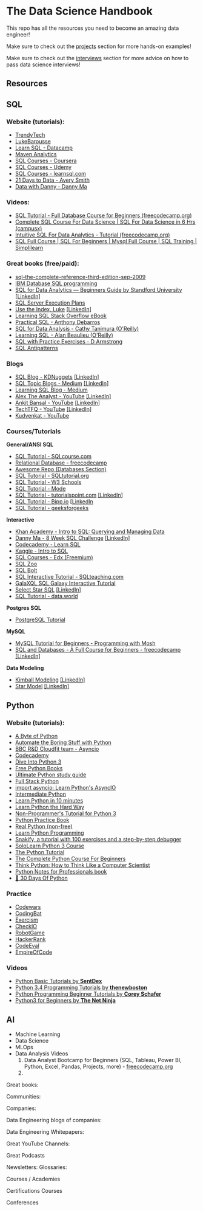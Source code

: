 # The Data Science Handbook

This repo has all the resources you need to become an amazing data engineer!

Make sure to check out the [projects](projects.md) section for more hands-on examples!

Make sure to check out the [interviews](interviews.md) section for more advice on how to pass data science interviews!

## Resources
## SQL

### Website (tutorials):
- [TrendyTech](https://trendytech.in/)
- [LukeBarousse](https://www.lukebarousse.com/sql)
- [Learn SQL - Datacamp](https://www.datacamp.com/learn/sql)
- [Maven Analytics](https://www.mavenanalytics.io/)
- [SQL Courses - Coursera](https://www.coursera.org/search?query=sql&)
- [SQL Courses - Udemy](https://www.udemy.com/courses/search/?src=ukw&q=sql)
- [SQL Courses - learnsql.com](https://learnsql.com/)
- [21 Days to Data - Avery Smith](https://www.datacareerjumpstart.com/21daystodata)
- [Data with Danny - Danny Ma](https://linktr.ee/datawithdanny)


### Videos:
- [SQL Tutorial - Full Database Course for Beginners (freecodecamp.org)](https://www.youtube.com/watch?v=HXV3zeQKqGY)
- [Complete SQL Course For Data Science | SQL For Data Science in 6 Hrs (campusx)](https://www.youtube.com/watch?v=nopIGY1zJE0)
- [Intuitive SQL For Data Analytics - Tutorial (freecodecamp.org)](https://www.youtube.com/watch?v=mXW7JHJM34k)
- [SQL Full Course | SQL For Beginners | Mysql Full Course | SQL Training | Simplilearn](https://www.youtube.com/watch?v=AA7i2GcTGwU)
  

### Great books (free/paid):
- [sql-the-complete-reference-third-edition-sep-2009](https://ci-ceit.edu.ck/wp-content/uploads/2021/01/sql-the-complete-reference-third-edition-sep-2009.pdf)
- [IBM Database SQL programming](https://www.ibm.com/docs/en/ssw_ibm_i_71/sqlp/rbafy.pdf)
- [SQL for Data Analytics — Beginners Guide by Standford University](https://github.com/amartinson193/The_Ultimate_List_of_Free_SQL_Resources/blob/main/Books/SQL%20for%20Data%20Analytics%20by%20Standford%20University.pdf) [[LinkedIn]](https://www.linkedin.com/feed/update/urn:li:activity:6925857934140715008/?updateEntityUrn=urn%3Ali%3Afs_feedUpdate%3A%28V2%2Curn%3Ali%3Aactivity%3A6925857934140715008%29)
- [SQL Server Execution Plans](https://www.red-gate.com/simple-talk/books/sql-server-execution-plans-third-edition-by-grant-fritchey/)
- [Use the Index, Luke](https://use-the-index-luke.com/) [[LinkedIn]](https://www.linkedin.com/feed/update/urn:li:activity:6963935589154840576)
- [Learning SQL Stack Overflow eBook](https://www.linkedin.com/feed/update/urn:li:activity:7057360785609555969?updateEntityUrn=urn%3Ali%3Afs_feedUpdate%3A%28V2%2Curn%3Ali%3Aactivity%3A7057360785609555969%29)
- [Practical SQL - Anthony Debarros](https://www.practicalsql.com/) 
- [SQL for Data Analysis - Cathy Tanimura (O'Reilly)](https://www.oreilly.com/library/view/sql-for-data/9781492088776/)
- [Learning SQL - Alan Beaulieu (O'Reilly)](https://www.oreilly.com/library/view/learning-sql-3rd/9781492057604/)
- [SQL with Practice Exercises - D Armstrong](https://www.amazon.com/gp/product/B01CX2B006/ref=x_gr_w_bb_sout?ie=UTF8&tag=x_gr_w_bb_sout-20&linkCode=as2&camp=1789&creative=9325&creativeASIN=B01CX2B006&SubscriptionId=1MGPYB6YW3HWK55XCGG2)
- [SQL Antipatterns](https://www.amazon.com/SQL-Antipatterns-Programming-Pragmatic-Programmers/dp/1934356557) 

### Blogs
- [SQL Blog - KDNuggets](https://www.kdnuggets.com/tag/sql) [[LinkedIn]](https://www.linkedin.com/feed/update/urn:li:activity:6929437674181185537)
- [SQL Topic Blogs - Medium](https://medium.com/tag/sql) [[LinkedIn]](https://www.linkedin.com/feed/update/urn:li:activity:6928411371835457537)
- [Learning SQL Blog - Medium](https://www.linkedin.com/company/80829250/admin/)
- [Alex The Analyst - YouTube](https://www.youtube.com/c/AlexTheAnalyst) [[LinkedIn]](https://www.linkedin.com/feed/update/urn:li:activity:6970451317697716226)
- [Ankit Bansal - YouTube](https://www.youtube.com/user/1988ankitbansal) [[LinkedIn]](https://www.linkedin.com/feed/update/urn:li:activity:6974056643353317376)
- [TechTFQ - YouTube](https://www.youtube.com/c/techTFQ) [[LinkedIn]](https://www.linkedin.com/feed/update/urn:li:activity:6986040772814884865)
- [Kudvenkat - YouTube](https://www.youtube.com/@Csharp-video-tutorialsBlogspot/search?query=sql)

### Courses/Tutorials

**General/ANSI SQL**
- [SQL Tutorial - SQLcourse.com](https://www.sqlcourse.com/)
- [Relational Database - freecodecamp](https://www.freecodecamp.org/learn/relational-database/)
- [Awesome Repo (Databases Section)](https://github.com/sindresorhus/awesome)
- [SQL Tutorial - SQLtutorial.org](https://www.sqltutorial.org/)
- [SQL Tutorial - W3 Schools](https://www.w3schools.com/sql/)
- [SQL Tutorial - Mode](https://mode.com/sql-tutorial/)
- [SQL Tutorial - tutorialspoint.com](https://www.tutorialspoint.com/sql/) [[LinkedIn]](https://www.linkedin.com/posts/learning-sql_tutorialspoint-sql-tutorial-activity-7009200487606411264-33z4?utm_source=share&utm_medium=member_desktop)
- [SQL Tutorial - Bipp.io](https://bipp.io/sql-tutorial) [[LinkedIn](https://www.linkedin.com/feed/update/urn:li:activity:7014299041085751296)
- [SQL Tutorial - geeksforgeeks](https://www.geeksforgeeks.org/sql-tutorial/?ref=gcse)

**Interactive**
- [Khan Academy - Intro to SQL: Querying and Managing Data](https://www.khanacademy.org/computing/computer-programming/sql)
- [Danny Ma - 8 Week SQL Challenge](https://8weeksqlchallenge.com/getting-started/) [[LinkedIn]](https://www.linkedin.com/feed/update/urn:li:activity:6927288526212333569)
- [Codecademy - Learn SQL](https://www.codecademy.com/learn/learn-sql) 
- [Kaggle - Intro to SQL](https://www.kaggle.com/learn/intro-to-sql)
- [SQL Courses - Edx (Freemium)](https://www.edx.org/search?q=sql&tab=course)
- [SQL Zoo](https://sqlzoo.net/wiki/SQL_Tutorial) 
- [SQL Bolt](https://sqlbolt.com/)
- [SQL Interactive Tutorial - SQLteaching.com](https://www.sqlteaching.com/)
- [GalaXQL SQL Galaxy Interactive Tutorial](https://solhsa.com/g3/)
- [Select Star SQL](https://selectstarsql.com/) [[LinkedIn]](https://www.linkedin.com/feed/update/urn:li:activity:6942500246333607937)
- [SQL Tutorial - data.world](https://docs.data.world/en/98503-data-world-sql-tutorial.html#UUID-5b9804ef-9cdf-3266-5743-2d4353ef92f7) 

**Postgres SQL**
- [PostgreSQL Tutorial](https://www.postgresqltutorial.com/) 

**MySQL**
- [MySQL Tutorial for Beginners - Programming with Mosh](https://www.youtube.com/watch?v=7S_tz1z_5bA)
- [SQL and Databases - A Full Course for Beginners - freecodecamp](https://www.freecodecamp.org/news/sql-and-databases-full-course/) [[LinkedIn]](https://www.linkedin.com/feed/update/urn:li:activity:7020771274977132545)

**Data Modeling**
- [Kimball Modeling](https://www.kimballgroup.com/data-warehouse-business-intelligence-resources/kimball-techniques/dimensional-modeling-techniques/) [[LinkedIn]](https://www.linkedin.com/feed/update/urn:li:activity:7018264947168071680)
- [Star Model](https://learn.microsoft.com/en-us/power-bi/guidance/star-schema) [[LinkedIn]](https://www.linkedin.com/feed/update/urn:li:activity:7016080405472718849)


## Python

### Website (tutorials):
  - [A Byte of Python](http://www.swaroopch.com/notes/python/)
  - [Automate the Boring Stuff with Python](https://automatetheboringstuff.com/)
  - [BBC R&D Cloudfit team - Asyncio](https://bbc.github.io/cloudfit-public-docs/)
  - [Codecademy](http://www.codecademy.com/tracks/python)
  - [Dive Into Python 3](https://diveintopython3.problemsolving.io/)
  - [Free Python Books](https://github.com/pamoroso/free-python-books)
  - [Ultimate Python study guide](https://github.com/huangsam/ultimate-python)
  - [Full Stack Python](http://www.fullstackpython.com/)
  - [import asyncio: Learn Python's AsyncIO](https://www.youtube.com/playlist?list=PLhNSoGM2ik6SIkVGXWBwerucXjgP1rHmB)
  - [Intermediate Python](http://book.pythontips.com/en/latest/)
  - [Learn Python in 10 minutes](http://www.stavros.io/tutorials/python/)
  - [Learn Python the Hard Way](http://learnpythonthehardway.org/book/)
  - [Non-Programmer's Tutorial for Python 3](http://en.wikibooks.org/wiki/Non-Programmer%27s_Tutorial_for_Python_3)
  - [Python Practice Book](http://anandology.com/python-practice-book/index.html)
  - [Real Python (non-free)](https://realpython.com)
  - [Learn Python Programming](https://www.scaler.com/topics/python/)
  - [Snakify, a tutorial with 100 exercises and a step-by-step debugger](https://snakify.org)
  - [SoloLearn Python 3 Course](https://www.sololearn.com/Course/Python/)
  - [The Python Tutorial](https://docs.python.org/3/tutorial/index.html)
  - [The Complete Python Course For Beginners](https://www.youtube.com/watch?v=sxTmJE4k0ho)
  - [Think Python: How to Think Like a Computer Scientist](http://www.greenteapress.com/thinkpython/)
  - [Python Notes for Professionals book](http://books.goalkicker.com/PythonBook/)
  - [🐍 30 Days Of Python](https://github.com/Asabeneh/30-Days-Of-Python)
    
### Practice
  - [Codewars](http://www.codewars.com/)
  - [CodingBat](http://codingbat.com/python)
  - [Exercism](http://exercism.io/)
  - [CheckIO](http://www.checkio.org/)
  - [RobotGame](https://robotgame.net/home)
  - [HackerRank](https://www.hackerrank.com/domains)
  - [CodeEval](https://www.codeeval.com/dashboard/)
  - [EmpireOfCode](https://empireofcode.com/game/)

### Videos
- [Python Basic Tutorials by **SentDex**](https://www.youtube.com/playlist?list=PLQVvvaa0QuDdFqJtqsyeEewqVm_7VRrlD)
- [Python 3.4 Programming Tutorials by **thenewboston**](https://www.youtube.com/playlist?list=PL6gx4Cwl9DGAcbMi1sH6oAMk4JHw91mC_)
- [Python Programming Beginner Tutorials by **Corey Schafer**](https://www.youtube.com/playlist?list=PL-osiE80TeTskrapNbzXhwoFUiLCjGgY7)
- [Python3 for Beginners by **The Net Ninja**](https://www.youtube.com/playlist?list=PL4cUxeGkcC9idu6GZ8EU_5B6WpKTdYZbK)

    
## AI
- Machine Learning
- Data Science
- MLOps
- Data Analysis
  Videos
  1. Data Analyst Bootcamp for Beginners (SQL, Tableau, Power BI, Python, Excel, Pandas, Projects, more) -  [freecodecamp.org](https://www.youtube.com/watch?v=PSNXoAs2FtQ)
  2. 
  
Great books:

Communities:

Companies:

Data Engineering blogs of companies:

Data Engineering Whitepapers:

Great YouTube Channels:

Great Podcasts

Newsletters:
Glossaries:


Courses / Academies

Certifications Courses

Conferences
